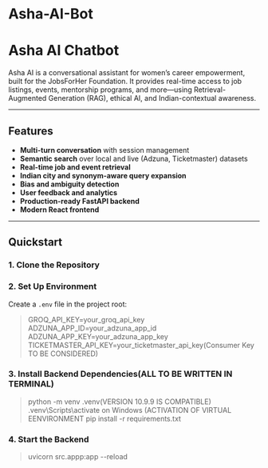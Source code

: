 # Asha-AI-Bot

# Asha AI Chatbot

Asha AI is a conversational assistant for women’s career empowerment, built for the JobsForHer Foundation. It provides real-time access to job listings, events, mentorship programs, and more—using Retrieval-Augmented Generation (RAG), ethical AI, and Indian-contextual awareness.

---

## Features

- **Multi-turn conversation** with session management
- **Semantic search** over local and live (Adzuna, Ticketmaster) datasets
- **Real-time job and event retrieval**
- **Indian city and synonym-aware query expansion**
- **Bias and ambiguity detection**
- **User feedback and analytics**
- **Production-ready FastAPI backend**
- **Modern React frontend**

---

## Quickstart

### 1. Clone the Repository


### 2. Set Up Environment

Create a `.env` file in the project root:
>GROQ_API_KEY=your_groq_api_key
>ADZUNA_APP_ID=your_adzuna_app_id
>ADZUNA_APP_KEY=your_adzuna_app_key
>TICKETMASTER_API_KEY=your_ticketmaster_api_key(Consumer Key TO BE CONSIDERED)


### 3. Install Backend Dependencies(ALL TO BE WRITTEN IN TERMINAL)

> python -m venv .venv(VERSION 10.9.9 IS COMPATIBLE)
> .venv\Scripts\activate on Windows (ACTIVATION OF VIRTUAL EENVIRONMENT
> pip install -r requirements.txt



### 4. Start the Backend

> uvicorn src.appp:app --reload

